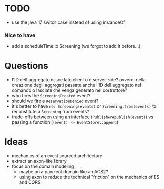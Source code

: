 # TODO
* use the java 17 switch case instead of using instanceOf 

### Nice to have
* add a scheduleTime to Screening (we forgot to add it before...)

# Questions
* l'ID dell'aggregato nasce lato client o è server-side? ovvero: nella creazione degli aggregati passate anche l'ID dell'aggregato nel comando o lasciate che venga generato nel costruttore?
* who fires the `ScreeningCreated` event?
* should we fire a `ReservationDenied` event?
* it's better to have `new Screening(events)` or `Screening.from(events)` to reconstitute a `Screening` from events?
* trade-offs between using an interface (`Publisher#publish(event)`) vs passing a function (`(event) -> EventStore::append`)

# Ideas
* mechanics of an event sourced architecture
* extract an axon-like library 
* focus on the domain modeling 
  * maybe on a payment domain like an ACS2?
  * using axon to reduce the technical "friction" on the mechanics of ES and CQRS